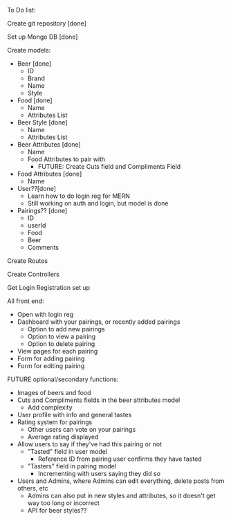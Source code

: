 To Do list:

Create git repository [done]

Set up Mongo DB [done]

Create models:
  - Beer [done]
    - ID
    - Brand
    - Name
    - Style
  - Food [done]
    - Name
    - Attributes List
  - Beer Style [done]
    - Name
    - Attributes List
  - Beer Attributes [done]
    - Name
    - Food Attributes to pair with
      - FUTURE: Create Cuts field and Compliments Field
  - Food Attributes [done]
    - Name
  - User??[done]
    - Learn how to do login reg for MERN
    - Still working on auth and login, but model is done
  - Pairings?? [done]
    - ID
    - userId
    - Food
    - Beer
    - Comments

Create Routes

Create Controllers

Get Login Registration set up

All front end:
  - Open with login reg
  - Dashboard with your pairings, or recently added pairings 
    - Option to add new pairings
    - Option to view a pairing
    - Option to delete pairing
  - View pages for each pairing
  - Form for adding pairing
  - Form for editing pairing

FUTURE optional/secondary functions:
  - Images of beers and food
  - Cuts and Compliments fields in the beer attributes model
    - Add complexity
  - User profile with info and general tastes
  - Rating system for pairings
    - Other users can vote on your pairings
    - Average rating displayed
  - Allow users to say if they've had this pairing or not
    - "Tasted" field in user model
      - Reference ID from pairing user confirms they have tasted
    - "Tasters" field in pairing model
      - Incrementing with users saying they did so
  - Users and Admins, where Admins can edit everything, delete posts from others, etc
    - Admins can also put in new styles and attributes, so it doesn't get way too long or incorrect
    - API for beer styles??
